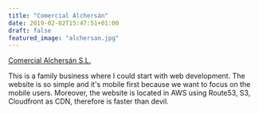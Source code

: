 ```yaml
---
title: "Comercial Alchersán"
date: 2019-02-02T15:47:51+01:00
draft: false
featured_image: "alchersan.jpg"
---
```

<a href="https://alchersan.com/" target="_blank" rel="nofollow" title="home">Comercial Alchersán S.L.</a>

This is a family business where I could start with web development. The website is so simple and it's mobile first because we want to focus on the mobile users. Moreover, the website is located in AWS using Route53, S3, Cloudfront as CDN, therefore is faster than devil.